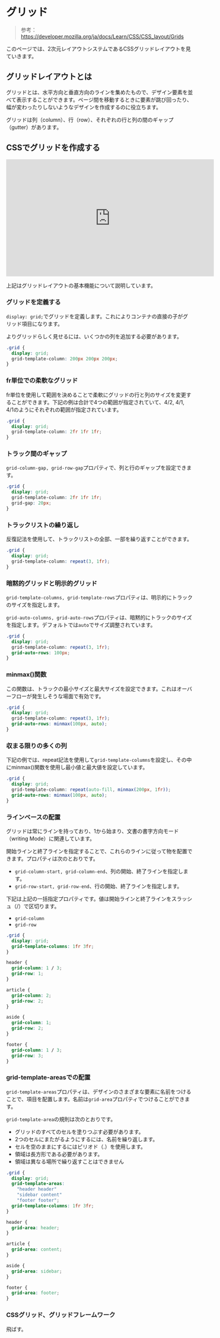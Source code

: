 # グリッド

> 参考：https://developer.mozilla.org/ja/docs/Learn/CSS/CSS_layout/Grids

このページでは、2次元レイアウトシステムであるCSSグリッドレイアウトを見ていきます。

## グリッドレイアウトとは

グリッドとは、水平方向と垂直方向のラインを集めたもので、デザイン要素を並べて表示することができます。ページ間を移動するときに要素が跳び回ったり、幅が変わったりしないようなデザインを作成するのに役立ちます。

グリッドは列（column）、行（row）、それぞれの行と列の間のギャップ（gutter）があります。

## CSSでグリッドを作成する

<iframe width="560" height="315" src="https://www.youtube.com/embed/KOvGeFUHAC0" title="YouTube video player" frameborder="0" allow="accelerometer; autoplay; clipboard-write; encrypted-media; gyroscope; picture-in-picture" allowfullscreen></iframe>

上記はグリッドレイアウトの基本機能について説明しています。

### グリッドを定義する

`display: grid;`でグリッドを定義します。これによりコンテナの直接の子がグリッド項目になります。

よりグリッドらしく見せるには、いくつかの列を追加する必要があります。

```css
.grid {
  display: grid;
  grid-template-column: 200px 200px 200px;
}
```

### fr単位での柔軟なグリッド

fr単位を使用して範囲を決めることで柔軟にグリッドの行と列のサイズを変更することができます。下記の例は合計で4つの範囲が指定されていて、4/2, 4/1, 4/1のようにそれぞれの範囲が指定されています。

```css
.grid {
  display: grid;
  grid-template-column: 2fr 1fr 1fr;
}
```

### トラック間のギャップ

`grid-column-gap, grid-row-gap`プロパティで、列と行のギャップを設定できます。

```css
.grid {
  display: grid;
  grid-template-column: 2fr 1fr 1fr;
  grid-gap: 20px;
}
```

### トラックリストの繰り返し

反復記法を使用して、トラックリストの全部、一部を繰り返すことができます。

 ```css
 .grid {
   display: grid;
   grid-template-column: repeat(3, 1fr);
 }
 ```

### 暗黙的グリッドと明示的グリッド

`grid-template-columns, grid-template-rows`プロパティは、明示的にトラックのサイズを指定します。

`grid-auto-columns, grid-auto-rows`プロパティは、暗黙的にトラックのサイズを指定します。デフォルトでは`auto`でサイズ調整されています。

```css
.grid {
  display: grid;
  grid-template-column: repeat(3, 1fr);
  grid-auto-rows: 100px;
}
```

### minmax()関数

この関数は、トラックの最小サイズと最大サイズを設定できます。これはオーバーフローが発生しそうな場面で有効です。

```css
.grid {
  display: grid;
  grid-template-column: repeat(3, 1fr);
  grid-auto-rows: minmax(100px, auto);
}
```

### 収まる限りの多くの列

下記の例では、repeat記法を使用して`grid-template-columns`を設定し、その中にminmax()関数を使用し最小値と最大値を設定しています。

```css
.grid {
  display: grid;
  grid-template-column: repeat(auto-fill, minmax(200px, 1fr));
  grid-auto-rows: minmax(100px, auto);
}
```

### ラインベースの配置

グリッドは常にラインを持っており、1から始まり、文書の書字方向モード（writing Mode）に関連しています。

開始ラインと終了ラインを指定することで、これらのラインに従って物を配置できます。プロパティは次のとおりです。

- `grid-column-start, grid-column-end`、列の開始、終了ラインを指定します。
- `grid-row-start, grid-row-end`、行の開始、終了ラインを指定します。

下記は上記の一括指定プロパティです。値は開始ラインと終了ラインをスラッシュ（/）で区切ります。

- `grid-column`
- `grid-row`

```css
.grid {
  display: grid;
  grid-template-columns: 1fr 3fr;
}

header {
  grid-column: 1 / 3;
  grid-row: 1;
}

article {
  grid-column: 2;
  grid-row: 2;
}

aside {
  grid-column: 1;
  grid-row: 2;
}

footer {
  grid-column: 1 / 3;
  grid-row: 3;
}
```

### grid-template-areasでの配置

`grid-template-areas`プロパティは、デザインのさまざまな要素に名前をつけることで、項目を配置します。名前は`grid-area`プロパティでつけることができます。

`grid-template-area`の規則は次のとおりです。

- グリッドのすべてのセルを塗りつぶす必要があります。
- 2つのセルにまたがるようにするには、名前を繰り返します。
- セルを空のままにするにはピリオド（.）を使用します。
- 領域は長方形である必要があります。
- 領域は異なる場所で繰り返すことはできません

```css
.grid {
  display: grid;
  grid-template-areas:
    "header header"
    "sidebar content"
    "footer footer";
  grid-template-columns: 1fr 3fr;
}

header {
  grid-area: header;
}

article {
  grid-area: content;
}

aside {
  grid-area: sidebar;
}

footer {
  grid-area: footer;
}
```

### CSSグリッド、グリッドフレームワーク

飛ばす。
